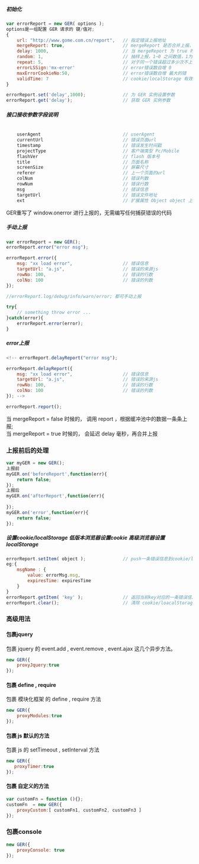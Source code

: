 ##### 初始化
```javascript
var errorReport = new GER( options );
options是一组配置 GER 请求的 键/值对;
{
    url: "http://www.gome.com.cn/report",   // 指定错误上报地址
    mergeReport: true,                      // mergeReport 是否合并上报， false 关闭， true 启动（默认）
    delay: 1000,                            // 当 mergeReport 为 true 时才可用，延迟多少毫秒，合并缓冲区中的上报（默认）
    random: 1,                              // 抽样上报，1~0 之间数值，1为100%上报（默认 1）
    repeat: 5,                              // 对于同一个错误超过多少次不上报
    errorLSSign:'mx-error'                  // error错误数自增 0
    maxErrorCookieNo:50,                    // error错误数自增 最大的错
    validTime: 7                            // cookie/localStorage 有效时长 （单位：天）
}

errorReport.set('delay',1000);              // 为 GER 实例设置参数
errorReport.get('delay');                   // 获取 GER 实例参数
```

##### 接口接收参数字段说明
```javascript

    userAgent                               // userAgent
    currentUrl                              // 错误页面url
    timestamp                               // 错误发生时间戳
    projectType                             // 客户端类型 Pc/Mobile
    flashVer                                // flash 版本号
    title                                   // 页面名称
    screenSize                              // 屏幕尺寸
    referer                                 // 上一个页面的url
    colNum                                  // 错误列数
    rowNum                                  // 错误行数
    msg                                     // 错误信息
    targetUrl                               // 错误文件地址
    ext                                     // 扩展属性 Object object 上传一些非常规参数


```
GER重写了 window.onerror 进行上报的，无需编写任何捕获错误的代码

#####  手动上报
```javascript
var errorReport = new GER();
errorReport.error("error msg");

errorReport.error({
    msg: "xx load error",                   // 错误信息
    targetUrl: "a.js",                      // 错误的来源js
    rowNo: 100,                             // 错误的行数
    colNo: 100                              // 错误的列数
});

//errorReport.log/debug/info/warn/error; 都可手动上报

try{
    // something throw error ...
}catch(error){
    errorReport.error(error);
}
```

#####  error上报
```javascript
<!-- errorReport.delayReport("error msg");

errorReport.delayReport({
    msg: "xx load error",                   // 错误信息
    targetUrl: "a.js",                      // 错误的来源js
    rowNo: 100,                             // 错误的行数
    colNo: 100                              // 错误的列数
}); -->

errorReport.report();

```
当 mergeReport = false 时候的， 调用 report ，根据缓冲池中的数据一条条上报;<br/>
当 mergeReport = true 时候的， 会延迟 delay 毫秒，再合并上报

### 上报前后的处理
```javascript
var myGER = new GER();
上报前
myGER.on('beforeReport',function(err){
    return false;
});
上报后
myGER.on('afterReport',function(err){
    
});
myGER.on('error',function(err){
    return false;
});
```

#####  设置cookie/localStorage  低版本浏览器设置cookie  高级浏览器设置localStorage
```javascript
errorReport.setItem( object );              // push一条错误信息到cookie/localStorage 存储的key为初始化时 errorLSSign 的值 条数限制为初始化时传入 maxErrorCookieNo 的数量,
eg:{
    msgName : {
        value: errorMsg.msg,
        expiresTime: expiresTime
    }
}
errorReport.getItem( 'key' );               // 返回当前key对应的一条错误信息
errorReport.clear();                        // 清除 cookie/loacalStorage 所有错误信息

```


### 高级用法

#### 包裹jquery

包裹 jquery 的 event.add , event.remove , event.ajax 这几个异步方法。
```javascript
new GER({
    proxyJquery:true
});
```

#### 包裹 define , require

包裹 模块化框架 的 define , require 方法
```javascript
new GER({
    proxyModules:true
});
```

#### 包裹  js 默认的方法

包裹 js 的 setTimeout , setInterval 方法
```javascript
new GER({
   proxyTimer:true 
});
```

#### 包裹 自定义的方法
```javascript
var customFn = function (){};
customFn  = new GER({
    proxyCustom:[ customFn1, customFn2, customFn3 ]
});
```

### 包裹console
```javascript
new GER({
    proxyConsole: true
});
```

